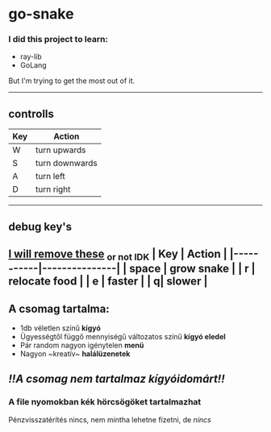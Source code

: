 # go-snake
### I did this project to learn:
- ray-lib
- GoLang

But I'm trying to get the most out of it.

---
## controlls
| Key | Action         |
|-----|----------------|
|   W | turn upwards   |
|   S | turn downwards |
|   A | turn left      |
|   D | turn right     |

---
## debug key's
<u>I will remove these</u> <sub>or not IDK</sub>
|       Key | Action        |
|-----------|---------------|
|     space | grow snake    |
|         r | relocate food |
|         e | faster        |
|         q| slower        |
---
## A csomag tartalma:
- 1db véletlen színű **kígyó**
- Ügyességtől függő mennyiségű változatos színű **kígyó eledel**
- Pár random nagyon igénytelen **menü**
- Nagyon ~kreatív~ **halálüzenetek**

## ***!!A csomag nem tartalmaz kígyóidomárt!!***
### A file nyomokban kék hörcsögöket tartalmazhat

Pénzvisszatérítés nincs, nem mintha lehetne fizetni, de *nincs*
